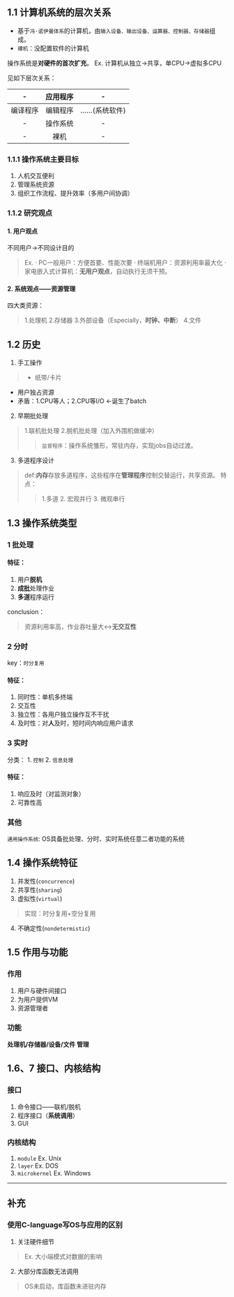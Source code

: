 ## 1.1 计算机系统的层次关系
- 基于`冯·诺伊曼体系`的计算机，由`输入设备、输出设备、运算器、控制器、存储器`组成。
- `裸机`：没配置软件的计算机
  
操作系统是**对硬件的首次扩充**。
Ex. 计算机从独立->共享，单CPU->虚拟多CPU

见如下层次关系：

-|应用程序|-
 :---:|:---:|:---:
编译程序 |编辑程序|……(系统软件)
-|操作系统|-
-|裸机|- 

### 1.1.1 操作系统主要目标
1. 人机交互便利
2. 管理系统资源
3. 组织工作流程、提升效率（多用户间协调）

### 1.1.2 研究观点
#### 1. 用户观点
不同用户->不同设计目的
>Ex.
  · PC一般用户：方便首要、性能次要
  · 终端机用户：资源利用率最大化
  · 家电嵌入式计算机：**无用户观点**，自动执行无须干预。
  

#### 2. 系统观点——资源管理
四大类资源：
> 1.处理机
  2.存储器
  3.外部设备（Especially，**时钟、中断**）
  4.文件
  
## 1.2 历史
1. 手工操作
> - 纸带/卡片
  - 用户独占资源
  - 矛盾：1.CPU等人；2.CPU等I/O <-诞生了batch
2. 早期批处理
> 1.联机批处理
  2.脱机批处理（加入外围机做缓冲）
> > `监督程序`：操作系统雏形，常驻内存，实现jobs自动过渡。

3. 多道程序设计
> def:**内存**存放多道程序，这些程序在**管理程序**控制交替运行，共享资源。
> 特点：
> > 1.多道 2. 宏观并行 3. 微观串行

## 1.3 操作系统类型
### 1 批处理
#### 特征：
1. 用户**脱机**
2. **成批**处理作业
3. **多道**程序运行

conclusion： 
> 资源利用率高，作业吞吐量大<->**无交互性**

### 2 分时
key：`时分复用`
#### 特征：
1. 同时性：单机多终端
2. 交互性
3. 独立性：各用户独立操作互不干扰
4. 及时性：对**人**及时，短时间内响应用户请求

### 3 实时
分类： 1. `控制` 2. `信息处理`
#### 特征：
1. 响应及时（对监测对象）
2. 可靠性高

### 其他
`通用操作系统`: OS具备批处理、分时、实时系统任意二者功能的系统

## 1.4 操作系统特征
1. 并发性(`concurrence`)
2. 共享性(`sharing`)
3. 虚拟性(`virtual`)
> 实现：时分复用+空分复用
4. 不确定性(`nondetermistic`)

## 1.5 作用与功能
### 作用
1. 用户与硬件间接口
2. 为用户提供VM
3. 资源管理者
### 功能
**处理机/存储器/设备/文件 管理**

## 1.6、7 接口、内核结构
### 接口
1. 命令接口——联机/脱机
2. 程序接口（**系统调用**）
3. GUI
### 内核结构
1. `module` Ex. Unix
2. `layer` Ex. DOS
3. `microkernel` Ex. Windows

---
## 补充
### 使用C-language写OS与应用的区别
1. 关注硬件细节 
> Ex. 大小端模式对数据的影响
2. 大部分库函数无法调用
> OS未启动，库函数未进驻内存
